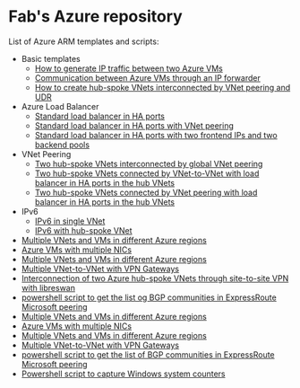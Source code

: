 <properties
   pageTitle="Examples of Azure ARM templates and scripts"
   description="Examples of Azure ARM templates and scripts"
   services=""
   documentationCenter="na"
   authors="fabferri"
   manager=""
   editor=""/>

<tags
   ms.service="Configuration-Example-Azure"
   ms.devlang="na"
   ms.topic="article"
   ms.tgt_pltfrm="na"
   ms.workload="na"
   ms.date="21/11/2016"
   ms.author="fabferri" />

# Fab's Azure repository
List of Azure ARM templates and scripts:
* Basic templates
   * [How to generate IP traffic between two Azure VMs](./00-traffic-between-2vms/)
   * [Communication between Azure VMs through an IP forwarder](./01-ip-forwarding/)
   * [How to create hub-spoke VNets interconnected by VNet peering and UDR](./01-rt-hub-spokes/)
* Azure Load Balancer
   * [Standard load balancer in HA ports](./ilb-ha-ports-1vnet/)
   * [Standard load balancer in HA ports with VNet peering](./ilb-ha-ports-vnetpeering/)
   * [Standard load balancer in HA ports with two frontend IPs and two backend pools](./ilb-ha-ports-2frontend-2backendpools)
*  VNet Peering
   * [Two hub-spoke VNets interconnected by global VNet peering](./vnet-peering-2hubspoke)
   * [Two hub-spoke VNets connected by VNet-to-VNet with load balancer in HA ports in the hub VNets](./vnet-peering-2hubspoke-ilb-vpn)
   * [Two hub-spoke VNets connected by VNet peering with load balancer in HA ports in the hub VNets](./vnet-peering-2hubspoke-ilb-vpn-2)
* IPv6
   * [IPv6 in single VNet](./ipv6-single-vnet)
   * [IPv6 with hub-spoke VNet](./ipv6-vnet-peering)
* [Multiple VNets and VMs in different Azure regions](./02-multiple-vnets-vms/)
* [Azure VMs with multiple NICs](./02-vms-multiple-nics-01/README.md)
* [Multiple VNets and VMs in different Azure regions](./02-multiple-vnets-vms/)
* [Multiple VNet-to-VNet with VPN Gateways](./vpn-vnet-2-vnet/)
* [Interconnection of two Azure hub-spoke VNets through site-to-site VPN with libreswan](./vpn-libreswan/)
* [powershell script to get the list og BGP communities in ExpressRoute Microsoft peering](./ExpressRoute-MS-Peering-BGPCommunity/)
* [Multiple VNets and VMs in different Azure regions](./01-multiple-vnets-vms/)
* [Azure VMs with multiple NICs](./01-vms-multiple-nics-01/README.md)
* [Multiple VNets and VMs in different Azure regions](./01-multiple-vnets-vms/)
* [Multiple VNet-to-VNet with VPN Gateways](./vnet-2-vnet-vpn/README.md)
* [powershell script to get the list of BGP communities in ExpressRoute Microsoft peering](./ExpressRoute-MS-Peering-BGPCommunity/)
* [Powershell script to capture Windows system counters](./win-sys-counters/)



